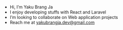 - Hi, I’m Yaku Brang Ja
- I enjoy developing stuffs with React and Laravel
- I’m looking to collaborate on Web application projects
- Reach me at yakubrangja.dev@gmail.com

<!---
YakuBrangJa/YakuBrangJa is a ✨ special ✨ repository because its `README.md` (this file) appears on your GitHub profile.
You can click the Preview link to take a look at your changes.
--->

